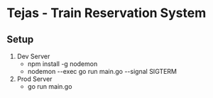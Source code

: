 # Tejas - Train Reservation System

## Setup

1. Dev Server
   - npm install -g nodemon
   - nodemon --exec go run main.go --signal SIGTERM
2. Prod Server
   - go run main.go
